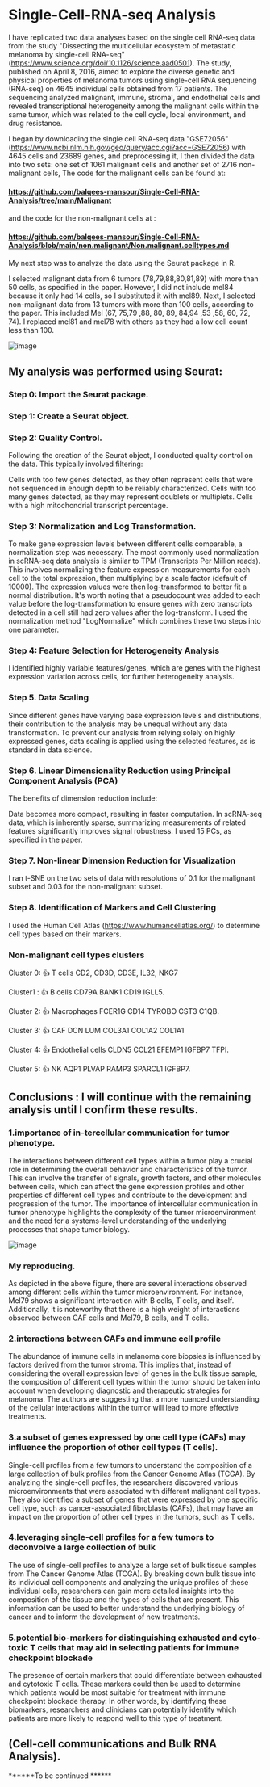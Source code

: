 # Single-Cell-RNA-seq Analysis

I have replicated two data analyses based on the single cell RNA-seq data from the study "Dissecting the multicellular ecosystem of metastatic melanoma by single-cell RNA-seq" (https://www.science.org/doi/10.1126/science.aad0501). The study, published on April 8, 2016, aimed to explore the diverse genetic and physical properties of melanoma tumors using single-cell RNA sequencing (RNA-seq) on 4645 individual cells obtained from 17 patients. The sequencing analyzed malignant, immune, stromal, and endothelial cells and revealed transcriptional heterogeneity among the malignant cells within the same tumor, which was related to the cell cycle, local environment, and drug resistance.

I began by downloading the single cell RNA-seq data "GSE72056" (https://www.ncbi.nlm.nih.gov/geo/query/acc.cgi?acc=GSE72056) with 4645 cells and 23689 genes, and preprocessing it, I then divided the data into two sets: one set of 1061 malignant cells and another set of 2716 non-malignant cells, The code for the malignant cells can be found at:
#### https://github.com/balqees-mansour/Single-Cell-RNA-Analysis/tree/main/Malignant
and the code for the non-malignant cells at :
#### https://github.com/balqees-mansour/Single-Cell-RNA-Analysis/blob/main/non.malignant/Non.malignant.celltypes.md

My next step was to analyze the data using the Seurat package in R.

I selected malignant data from 6 tumors (78,79,88,80,81,89) with more than 50 cells, as specified in the paper. However, I did not include mel84 because it only had 14 cells, so I substituted it with mel89.
Next, I selected non-malignant data from 13 tumors with more than 100 cells, according to the paper. This included Mel (67, 75,79 ,88, 80, 89, 84,94 ,53 ,58, 60, 72, 74). I replaced mel81 and mel78 with others as they had a low cell count less than 100.

![image](https://user-images.githubusercontent.com/87857777/227800001-ac30904e-47bf-485a-bd53-ccea37e7b6d0.png)




 
## My analysis was performed using Seurat:

### Step 0: Import the Seurat package.

### Step 1: Create a Seurat object.

### Step 2: Quality Control.
Following the creation of the Seurat object, I conducted quality control on the data. This typically involved filtering:

Cells with too few genes detected, as they often represent cells that were not sequenced in enough depth to be reliably characterized.
Cells with too many genes detected, as they may represent doublets or multiplets.
Cells with a high mitochondrial transcript percentage.
### Step 3: Normalization and Log Transformation.
To make gene expression levels between different cells comparable, a normalization step was necessary. The most commonly used normalization in scRNA-seq data analysis is similar to TPM (Transcripts Per Million reads). This involves normalizing the feature expression measurements for each cell to the total expression, then multiplying by a scale factor (default of 10000). The expression values were then log-transformed to better fit a normal distribution. It's worth noting that a pseudocount was added to each value before the log-transformation to ensure genes with zero transcripts detected in a cell still had zero values after the log-transform. I used the normalization method "LogNormalize" which combines these two steps into one parameter.
### Step 4: Feature Selection for Heterogeneity Analysis
I identified highly variable features/genes, which are genes with the highest expression variation across cells, for further heterogeneity analysis.
 
### Step 5. Data Scaling
Since different genes have varying base expression levels and distributions, their contribution to the analysis may be unequal without any data transformation. To prevent our analysis from relying solely on highly expressed genes, data scaling is applied using the selected features, as is standard in data science.

### Step 6. Linear Dimensionality Reduction using Principal Component Analysis (PCA)
The benefits of dimension reduction include:

Data becomes more compact, resulting in faster computation.
In scRNA-seq data, which is inherently sparse, summarizing measurements of related features significantly improves signal robustness.
I used 15 PCs, as specified in the paper.

### Step 7. Non-linear Dimension Reduction for Visualization
I ran t-SNE on the two sets of data with resolutions of 0.1 for the malignant subset and 0.03 for the non-malignant subset.

### Step 8. Identification of Markers and Cell Clustering
I used the Human Cell Atlas (https://www.humancellatlas.org/) to determine cell types based on their markers.

### Non-malignant cell types clusters 
Cluster 0: 👍 T cells CD2,  CD3D,  CD3E,  IL32,  NKG7

Cluster1 : 👍 B cells CD79A BANK1 CD19 IGLL5.

Cluster 2: 👍 Macrophages FCER1G CD14 TYROBO  CST3  C1QB. 

Cluster 3: 👍 CAF DCN LUM COL3A1 COL1A2 COL1A1 

Cluster 4: 👍 Endothelial cells  CLDN5 CCL21 EFEMP1 IGFBP7 TFPI.

Cluster 5: 👍 NK  AQP1 PLVAP RAMP3 SPARCL1 IGFBP7.

## Conclusions : I will continue with the remaining analysis until I confirm these results.

### 1.importance of in-tercellular communication for tumor phenotype.

The interactions between different cell types within a tumor play a crucial role in determining the overall behavior and characteristics of the tumor. This can involve the transfer of signals, growth factors, and other molecules between cells, which can affect the gene expression profiles and other properties of different cell types and contribute to the development and progression of the tumor. The importance of intercellular communication in tumor phenotype highlights the complexity of the tumor microenvironment and the need for a systems-level understanding of the underlying processes that shape tumor biology.

![image](https://user-images.githubusercontent.com/87857777/228236496-4f704057-2291-4b56-a02b-9c1eca2e2a9d.png)

### My reproducing.
As depicted in the above figure, there are several interactions observed among different cells within the tumor microenvironment. For instance, Mel79 shows a significant interaction with B cells, T cells, and itself. Additionally, it is noteworthy that there is a high weight of interactions observed between CAF cells and Mel79, B cells, and T cells.

### 2.interactions between CAFs and immune cell profile

The abundance of immune cells in melanoma core biopsies is influenced by factors derived from the tumor stroma. This implies that, instead of considering the overall expression level of genes in the bulk tissue sample, the composition of different cell types within the tumor should be taken into account when developing diagnostic and therapeutic strategies for melanoma. The authors are suggesting that a more nuanced understanding of the cellular interactions within the tumor will lead to more effective treatments.

### 3.a subset of genes expressed by one cell type (CAFs) may influence the proportion of other cell types (T cells).

Single-cell profiles from a few tumors to understand the composition of a large collection of bulk profiles from the Cancer Genome Atlas (TCGA). By analyzing the single-cell profiles, the researchers discovered various microenvironments that were associated with different malignant cell types. They also identified a subset of genes that were expressed by one specific cell type, such as cancer-associated fibroblasts (CAFs), that may have an impact on the proportion of other cell types in the tumors, such as T cells.

### 4.leveraging single-cell profiles for a few tumors to deconvolve a large collection of bulk

The use of single-cell profiles to analyze a large set of bulk tissue samples from The Cancer Genome Atlas (TCGA). By breaking down bulk tissue into its individual cell components and analyzing the unique profiles of these individual cells, researchers can gain more detailed insights into the composition of the tissue and the types of cells that are present. This information can be used to better understand the underlying biology of cancer and to inform the development of new treatments.

### 5.potential bio-markers for distinguishing exhausted and cyto-toxic T cells that may aid in selecting patients for immune checkpoint blockade

The presence of certain markers that could differentiate between exhausted and cytotoxic T cells. These markers could then be used to determine which patients would be most suitable for treatment with immune checkpoint blockade therapy. In other words, by identifying these biomarkers, researchers and clinicians can potentially identify which patients are more likely to respond well to this type of treatment.

## (Cell-cell communications and Bulk RNA Analysis).
******To be continued ****** 
